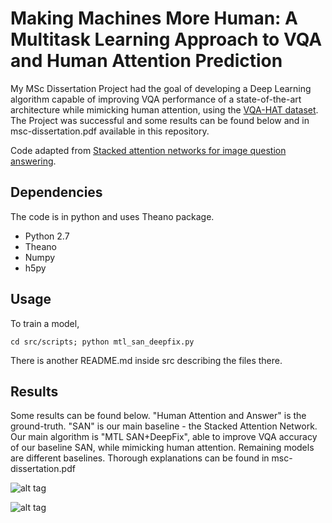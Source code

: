 # Making Machines More Human: A Multitask Learning Approach to VQA and Human Attention Prediction

My MSc Dissertation Project had the goal of developing a Deep Learning algorithm capable of improving VQA performance of a state-of-the-art architecture while mimicking human attention, using the [VQA-HAT dataset](https://computing.ece.vt.edu/~abhshkdz/vqa-hat/). The Project was successful and some results can be found below and in msc-dissertation.pdf available in this repository.

Code adapted from
[Stacked attention networks for image question answering](http://arxiv.org/abs/1511.02274).

## Dependencies
The code is in python and uses Theano package.
- Python 2.7
- Theano
- Numpy
- h5py


## Usage

To train a model,
```
cd src/scripts; python mtl_san_deepfix.py
```

There is another README.md inside src describing the files there.

## Results

Some results can be found below. "Human Attention and Answer" is the ground-truth. "SAN" is our main baseline - the Stacked Attention Network. Our main algorithm is "MTL SAN+DeepFix", able to improve VQA accuracy of our baseline SAN, while mimicking human attention. Remaining models are different baselines. Thorough explanations can be found in msc-dissertation.pdf

![alt tag](http://i.imgur.com/wO82ecj.jpg)

![alt tag](http://i.imgur.com/Wetfozn.jpg)
